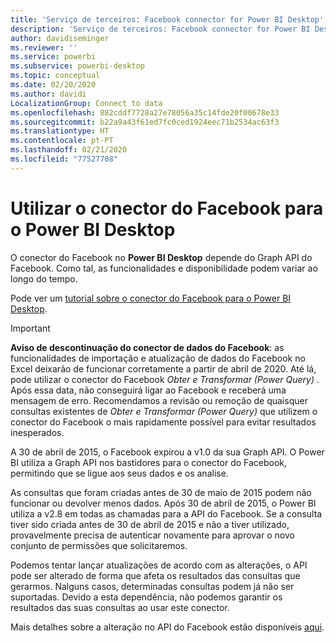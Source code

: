 ```yaml
---
title: 'Serviço de terceiros: Facebook connector for Power BI Desktop'
description: 'Serviço de terceiros: Facebook connector for Power BI Desktop'
author: davidiseminger
ms.reviewer: ''
ms.service: powerbi
ms.subservice: powerbi-desktop
ms.topic: conceptual
ms.date: 02/20/2020
ms.author: davidi
LocalizationGroup: Connect to data
ms.openlocfilehash: 882cddf7728a27e78056a35c14fde20f00678e33
ms.sourcegitcommit: b22a9a43f61ed7fc0ced1924eec71b2534ac63f3
ms.translationtype: HT
ms.contentlocale: pt-PT
ms.lasthandoff: 02/21/2020
ms.locfileid: "77527708"
---
```

# <a name="use-the-facebook-connector-for-power-bi-desktop"></a>Utilizar o conector do Facebook para o Power BI Desktop
O conector do Facebook no **Power BI Desktop** depende do Graph API do Facebook. Como tal, as funcionalidades e disponibilidade podem variar ao longo do tempo.

Pode ver um [tutorial sobre o conector do Facebook para o Power BI Desktop](desktop-tutorial-facebook-analytics.md).

> [!IMPORTANT]
> **Aviso de descontinuação do conector de dados do Facebook**: as funcionalidades de importação e atualização de dados do Facebook no Excel deixarão de funcionar corretamente a partir de abril de 2020. Até lá, pode utilizar o conector do Facebook *Obter e Transformar (Power Query)* . Após essa data, não conseguirá ligar ao Facebook e receberá uma mensagem de erro. Recomendamos a revisão ou remoção de quaisquer consultas existentes de *Obter e Transformar (Power Query)* que utilizem o conector do Facebook o mais rapidamente possível para evitar resultados inesperados.


A 30 de abril de 2015, o Facebook expirou a v1.0 da sua Graph API. O Power BI utiliza a Graph API nos bastidores para o conector do Facebook, permitindo que se ligue aos seus dados e os analise.

As consultas que foram criadas antes de 30 de maio de 2015 podem não funcionar ou devolver menos dados. Após 30 de abril de 2015, o Power BI utiliza a v2.8 em todas as chamadas para a API do Facebook. Se a consulta tiver sido criada antes de 30 de abril de 2015 e não a tiver utilizado, provavelmente precisa de autenticar novamente para aprovar o novo conjunto de permissões que solicitaremos.

Podemos tentar lançar atualizações de acordo com as alterações, o API pode ser alterado de forma que afeta os resultados das consultas que gerarmos. Nalguns casos, determinadas consultas podem já não ser suportadas. Devido a esta dependência, não podemos garantir os resultados das suas consultas ao usar este conector.

Mais detalhes sobre a alteração no API do Facebook estão disponíveis [aqui](https://developers.facebook.com/docs/apps/changelog#v2_0).

